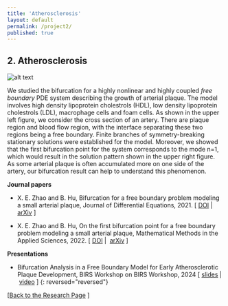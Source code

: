 ```yaml
---
title: 'Atherosclerosis'
layout: default
permalink: /project2/
published: true
---
```


## 2. Atherosclerosis
![alt text](https://github.com/xinyue-zhao/xinyue-zhao.github.io/blob/master/assets/research/plaque.jpg?raw=true)

We studied the bifurcation for a highly nonlinear and highly coupled <i>free boundary</i> PDE system describing the growth of arterial plaque. The model involves high density lipoprotein cholestrols (HDL), low density lipoprotein cholestrols (LDL), macrophage cells and foam cells. As shown in the upper left figure, we consider the cross section of an artery. There are plaque region and blood flow region, with the interface separating these two regions being a free boundary. Finite branches of symmetry-breaking stationary solutions were established for the model. Moreover, we showed that the first bifurcation point for the system corresponds to the mode n=1, which would result in the solution pattern shown in the upper right figure. As some arterial plaque is often accumulated more on one side of the artery, our bifurcation result can help to understand this phenomenon.


<b>Journal papers</b>

* X. E. Zhao and B. Hu, Bifurcation for a free boundary problem modeling a small arterial plaque, Journal of Differential Equations, 2021. [&nbsp;<a href="https://www.sciencedirect.com/science/article/abs/pii/S002203962100231X">DOI</a>&nbsp;|&nbsp;
<a href="https://arxiv.org/abs/2008.02407">arXiv</a>&nbsp;]

* X. E. Zhao and B. Hu, On the first bifurcation point for a free boundary problem modeling a small arterial plaque, Mathematical Methods in the Applied Sciences, 2022. [&nbsp;<a href="https://onlinelibrary.wiley.com/doi/abs/10.1002/mma.8087">DOI</a>&nbsp;|&nbsp;
<a href="https://arxiv.org/abs/2011.01528">arXiv</a>&nbsp;]

<b> Presentations</b>

* Bifurcation Analysis in a Free Boundary Model for Early Atherosclerotic Plaque Development, BIRS Workshop on BIRS Workshop, 2024 [&nbsp;[slides](https://drive.google.com/file/d/1q8c4v_vrSlzlDDSfBe8PlzzxixHPtWnh/view?usp=sharing)&nbsp;|&nbsp;<a href="https://www.birs.ca/events/2024/5-day-workshops/24w5209/videos/watch/202410071532-Zhao.html">video</a>&nbsp;]
{: reversed="reversed"}

[<a href="{{site.baseurl}}/research">Back to the Research Page</a> ]
